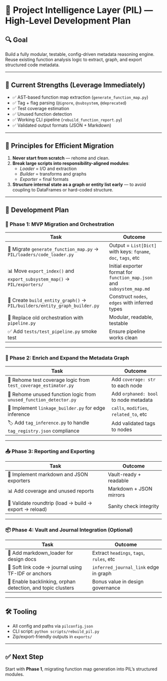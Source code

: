 # 🧠 Project Intelligence Layer (PIL) — High-Level Development Plan

## 🔍 Goal
Build a fully modular, testable, config-driven metadata reasoning engine. Reuse existing function analysis logic to extract, graph, and export structured code metadata.

---

## 📍 Current Strengths (Leverage Immediately)

- ✅ AST-based function map extraction (`generate_function_map.py`)
- ✅ Tag + flag parsing (`@ignore`, `@subsystem`, `@deprecated`)
- ✅ Test coverage estimation
- ✅ Unused function detection
- ✅ Working CLI pipeline (`rebuild_function_report.py`)
- ✅ Validated output formats (JSON + Markdown)

---

## 📐 Principles for Efficient Migration

1. **Never start from scratch** — rehome and clean.
2. **Break large scripts into responsibility-aligned modules**:
   - *Loader* = I/O and extraction
   - *Builder* = transforms and graphs
   - *Exporter* = final formats
3. **Structure internal state as a graph or entity list early** — to avoid coupling to DataFrames or hard-coded structure.

---

## 🚀 Development Plan

### 🔧 Phase 1: MVP Migration and Orchestration

| Task | Outcome |
|------|---------|
| 🔁 Migrate `generate_function_map.py` → `PIL/loaders/code_loader.py` | Output = `List[Dict]` with keys: `fqname`, `doc`, `tags`, etc |
| 📊 Move `export_index()` and `export_subsystem_map()` → `PIL/exporters/` | Initial exporter format for `function_map.json` and `subsystem_map.md` |
| 🧠 Create `build_entity_graph()` → `PIL/builders/entity_graph_builder.py` | Construct `nodes`, `edges` with inferred types |
| 🔄 Replace old orchestration with `pipeline.py` | Modular, readable, testable |
| ✅ Add `tests/test_pipeline.py` smoke test | Ensure pipeline works clean |

---

### 🧠 Phase 2: Enrich and Expand the Metadata Graph

| Task | Outcome |
|------|---------|
| 🔌 Rehome test coverage logic from `test_coverage_estimator.py` | Add `coverage: str` to each node |
| 👻 Rehome unused function logic from `unused_function_detector.py` | Add `orphaned: bool` to node metadata |
| 🔗 Implement `linkage_builder.py` for edge inference | `calls`, `modifies`, `related_to`, etc |
| 🏷️ Add `tag_inference.py` to handle `tag_registry.json` compliance | Add validated tags to nodes |

---

### 📤 Phase 3: Reporting and Exporting

| Task | Outcome |
|------|---------|
| 🧾 Implement markdown and JSON exporters | Vault-ready + readable |
| 📊 Add coverage and unused reports | Markdown + JSON mirrors |
| 🧪 Validate roundtrip (load → build → export → reload) | Sanity check integrity |

---

### 📦 Phase 4: Vault and Journal Integration (Optional)

| Task | Outcome |
|------|---------|
| 📖 Add markdown_loader for design docs | Extract `headings`, `tags`, `rules`, etc |
| 🔗 Soft link code → journal using TF-IDF or anchors | `inferred_journal_link` edge in graph |
| 🧠 Enable backlinking, orphan detection, and topic clusters | Bonus value in design governance |

---

## 🛠️ Tooling

- All config and paths via `pilconfig.json`
- CLI script: `python scripts/rebuild_pil.py`
- Zip/export-friendly outputs in `exports/`

---

## ✅ Next Step

Start with **Phase 1**, migrating function map generation into PIL’s structured modules.
